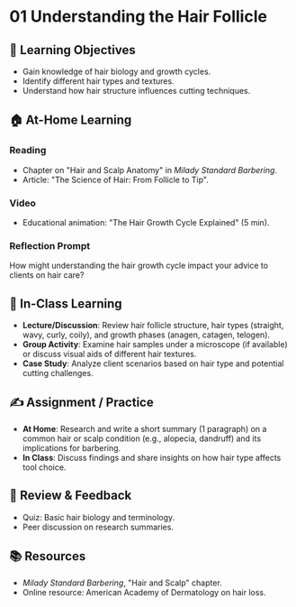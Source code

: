 # 01 Understanding the Hair Follicle

## 🎯 Learning Objectives
- Gain knowledge of hair biology and growth cycles.
- Identify different hair types and textures.
- Understand how hair structure influences cutting techniques.

## 🏠 At-Home Learning
### Reading
- Chapter on "Hair and Scalp Anatomy" in *Milady Standard Barbering*.
- Article: "The Science of Hair: From Follicle to Tip".

### Video
- Educational animation: "The Hair Growth Cycle Explained" (5 min).

### Reflection Prompt
How might understanding the hair growth cycle impact your advice to clients on hair care?

## 🏫 In-Class Learning
- **Lecture/Discussion**: Review hair follicle structure, hair types (straight, wavy, curly, coily), and growth phases (anagen, catagen, telogen).
- **Group Activity**: Examine hair samples under a microscope (if available) or discuss visual aids of different hair textures.
- **Case Study**: Analyze client scenarios based on hair type and potential cutting challenges.

## ✍️ Assignment / Practice
- **At Home**: Research and write a short summary (1 paragraph) on a common hair or scalp condition (e.g., alopecia, dandruff) and its implications for barbering.
- **In Class**: Discuss findings and share insights on how hair type affects tool choice.

## 🧾 Review & Feedback
- Quiz: Basic hair biology and terminology.
- Peer discussion on research summaries.

## 📚 Resources
- *Milady Standard Barbering*, "Hair and Scalp" chapter.
- Online resource: American Academy of Dermatology on hair loss.